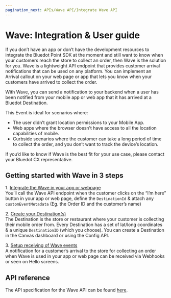 ```yaml
---
pagination_next: APIs/Wave API/Integrate Wave API
---
```


Wave: Integration & User guide
==============================

If you don’t have an app or don’t have the development resources to integrate the Bluedot Point SDK at the moment and still want to know when your customers reach the store to collect an order, then Wave is the solution for you. Wave is a lightweight API endpoint that provides customer arrival notifications that can be used on any platform. You can implement an Arrival callout on your web page or app that lets you know when your customers have arrived to collect the order.

With Wave, you can send a notification to your backend when a user has been notified from your mobile app or web app that it has arrived at a Bluedot Destination.

This Event is ideal for scenarios where:

*   The user didn’t grant location permissions to your Mobile App.
*   Web apps where the browser doesn’t have access to all the location capabilities of mobile.
*   Curbside scenarios where the customer can take a long period of time to collect the order, and you don’t want to track the device’s location.

If you’d like to know if Wave is the best fit for your use case, please contact your Bluedot CX representative.

Getting started with Wave in 3 steps
------------------------------------

1\. [Integrate the Wave in your app or webpage](../Wave%20API/Integrate%20Wave%20API.md)  
You’ll call the Wave API endpoint when the customer clicks on the “I’m here” button in your app or web page, define the `DestinationId` & attach any `customEventMetadata` (Eg. the Order ID and the customer’s name)

2\. [Create your Destination(s)](../../Tempo/Create%20your%20destinations.md)  
The Destination is the store or restaurant where your customer is collecting their mobile order from. Every Destination has a set of lat/long coordinates & a unique `DestinationID` (which you choose). You can create a Destination in the Canvas dashboard or using the Config API.

3\. [Setup receiving of Wave events](./Receiving%20Wave%20API%20events.md)  
A notification for a customer’s arrival to the store for collecting an order when Wave is used in your app or web page can be received via Webhooks or seen on Hello screens.

API reference
-------------

The API specification for the Wave API can be found [here](https://events-docs.bluedot.io/).
